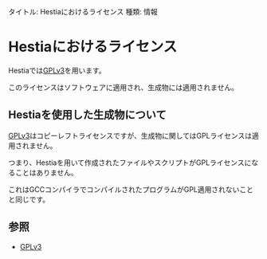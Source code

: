 タイトル: Hestiaにおけるライセンス
種類: 情報

# Hestiaにおけるライセンス

Hestiaでは[GPLv3]を用います。

このライセンスはソフトウェアに適用され、生成物には適用されません。

## Hestiaを使用した生成物について

[GPLv3]はコピーレフトライセンスですが、生成物に関してはGPLライセンスは適用されません。

つまり、Hestiaを用いて作成されたファイルやスクリプトがGPLライセンスになることはありません。

これはGCCコンパイラでコンパイルされたプログラムがGPL適用されないことと同じです。

## 参照

* [GPLv3]

[GPLv3]: http://www.gnu.org/licenses/gpl-3.0.txt
